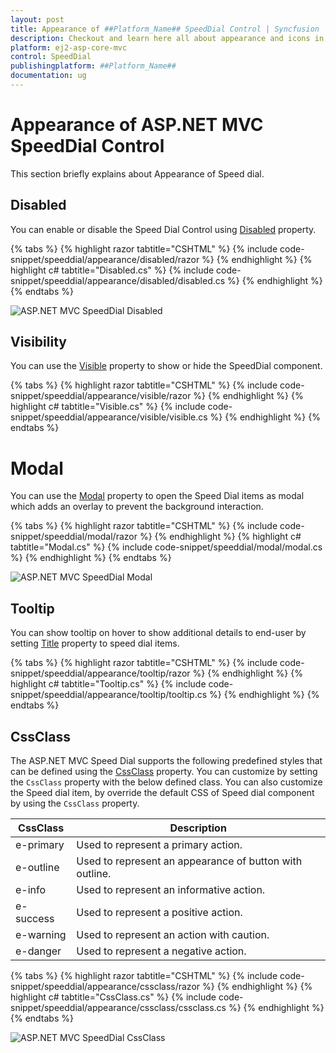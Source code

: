 ```yaml
---
layout: post
title: Appearance of ##Platform_Name## SpeedDial Control | Syncfusion
description: Checkout and learn here all about appearance and icons in ##Platform_Name## SpeedDial control of Syncfusion Essential JS 2 and more details.
platform: ej2-asp-core-mvc
control: SpeedDial
publishingplatform: ##Platform_Name##
documentation: ug
---
```


# Appearance of ASP.NET MVC SpeedDial Control

This section briefly explains about Appearance of Speed dial.

## Disabled

You can enable or disable the Speed Dial Control using [Disabled](https://help.syncfusion.com/cr/aspnetmvc-js2/Syncfusion.EJ2.Buttons.SpeedDial.html#Syncfusion_EJ2_Buttons_SpeedDial_Disabled) property.

{% tabs %}
{% highlight razor tabtitle="CSHTML" %}
{% include code-snippet/speeddial/appearance/disabled/razor %}
{% endhighlight %}
{% highlight c# tabtitle="Disabled.cs" %}
{% include code-snippet/speeddial/appearance/disabled/disabled.cs %}
{% endhighlight %}
{% endtabs %}

![ASP.NET MVC SpeedDial Disabled](images/SpeedDial-Disabled.png)

## Visibility

You can use the [Visible](https://help.syncfusion.com/cr/aspnetmvc-js2/Syncfusion.EJ2.Buttons.SpeedDial.html#Syncfusion_EJ2_Buttons_SpeedDial_Visible) property to show or hide the SpeedDial component.

{% tabs %}
{% highlight razor tabtitle="CSHTML" %}
{% include code-snippet/speeddial/appearance/visible/razor %}
{% endhighlight %}
{% highlight c# tabtitle="Visible.cs" %}
{% include code-snippet/speeddial/appearance/visible/visible.cs %}
{% endhighlight %}
{% endtabs %}

# Modal

You can use the [Modal](https://help.syncfusion.com/cr/aspnetmvc-js2/Syncfusion.EJ2.Buttons.SpeedDial.html#Syncfusion_EJ2_Buttons_SpeedDial_Modal) property to open the Speed Dial items as modal which adds an overlay to prevent the background interaction.

{% tabs %}
{% highlight razor tabtitle="CSHTML" %}
{% include code-snippet/speeddial/modal/razor %}
{% endhighlight %}
{% highlight c# tabtitle="Modal.cs" %}
{% include code-snippet/speeddial/modal/modal.cs %}
{% endhighlight %}
{% endtabs %}

![ASP.NET MVC SpeedDial Modal](images/SpeedDial-ModalProperty.png)

## Tooltip

You can show tooltip on hover to show additional details to end-user by setting [Title](https://help.syncfusion.com/cr/aspnetmvc-js2/Syncfusion.EJ2.Buttons.SpeedDialItem.html#Syncfusion_EJ2_Buttons_SpeedDialItem_Title) property to speed dial items.

{% tabs %}
{% highlight razor tabtitle="CSHTML" %}
{% include code-snippet/speeddial/appearance/tooltip/razor %}
{% endhighlight %}
{% highlight c# tabtitle="Tooltip.cs" %}
{% include code-snippet/speeddial/appearance/tooltip/tooltip.cs %}
{% endhighlight %}
{% endtabs %}

## CssClass

The ASP.NET MVC Speed Dial supports the following predefined styles that can be defined using the [CssClass](https://help.syncfusion.com/cr/aspnetmvc-js2/Syncfusion.EJ2.Buttons.SpeedDial.html#Syncfusion_EJ2_Buttons_SpeedDial_CssClass) property. You can customize by setting the `CssClass` property with the below defined class.
You can also customize the Speed dial item, by override the default CSS of Speed dial component by using the `CssClass` property.


| CssClass | Description |
| -------- | -------- |
| e-primary | Used to represent a primary action. |
| e-outline |  Used to represent an appearance of button with outline. |
| e-info |  Used to represent an informative action. |
| e-success | Used to represent a positive action. |
| e-warning | Used to represent an action with caution. |
| e-danger | Used to represent a negative action. |

{% tabs %}
{% highlight razor tabtitle="CSHTML" %}
{% include code-snippet/speeddial/appearance/cssclass/razor %}
{% endhighlight %}
{% highlight c# tabtitle="CssClass.cs" %}
{% include code-snippet/speeddial/appearance/cssclass/cssclass.cs %}
{% endhighlight %}
{% endtabs %}

![ASP.NET MVC SpeedDial CssClass](images/SpeedDial-Cssclass.png)
